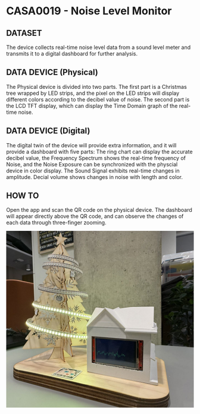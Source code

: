 # CASA0019 - Noise Level Monitor 
## DATASET  
The device collects real-time noise level data from a sound level meter and transmits it to a digital dashboard for further analysis.

## DATA DEVICE (Physical)  
The Physical device is divided into two parts. The first part is a Christmas tree wrapped by LED strips, and the pixel on the LED strips will display different colors according to the decibel value of noise. The second part is the LCD TFT display, which can display the Time Domain graph of the real-time noise.

## DATA DEVICE (Digital)  
The digital twin of the device will provide extra information, and it will provide a dashboard with five parts: The ring chart can display the accurate decibel value, the Frequency Spectrum shows the real-time frequency of Noise, and the Noise Exposure can be synchronized with the physcial device in color display. The Sound Signal exhibits real-time changes in amplitude. Decial volume shows changes in noise with length and color.

## HOW TO 
Open the app and scan the QR code on the physical device. The dashboard will appear directly above the QR code, and can observe the changes of each data through three-finger zooming.

![Image](https://github.com/xinming-Feng/CASA0019_Groupwork/blob/main/images/physical.jpg?raw=true)
